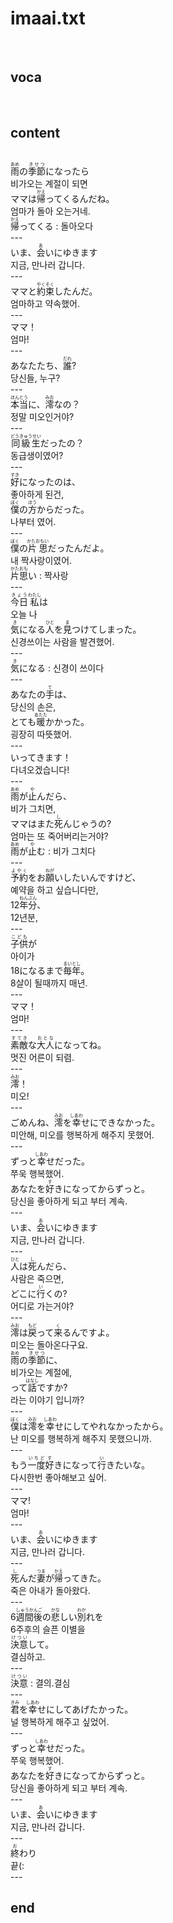 <h1>imaai.txt</h1><br>
<h2>voca</h2><br>
<h2>content</h2><br>
<ruby>雨<rt>あめ</rt></ruby>の<ruby><rb>季節</rb><rt>きせつ</rt></ruby>になったら<br>
비가오는 계절이 되면<br>
ママは<ruby>帰<rt>かえ</rt></ruby>ってくるんだね。<br>
엄마가 돌아 오는거네.<br>
<ruby>帰<rt>かえ</rt></ruby>ってくる : 돌아오다<br>
---<br>
いま、<ruby>会<rt>あ</rt></ruby>いにゆきます<br>
지금, 만나러 갑니다.<br>
---<br>
ママと<ruby>約束<rt>やくそく</rt></ruby>したんだ。<br>
엄마하고 약속했어.<br>
---<br>
ママ！<br>
엄마!<br>
---<br>
あなたたち、<ruby>誰<rt>だれ</rt></ruby>?<br>
당신들, 누구?<br>
---<br>
<ruby>本当<rt>ほんとう</rt></ruby>に、<ruby><rb>澪</rb><rt>みお</rt></ruby>なの？<br>
정말 미오인거야?<br>
---<br>
<ruby>同級生<rt>どうきゅうせい</rt></ruby>だったの？<br>
동급생이였어?<br>
---<br>
<ruby>好<rt>すき</rt></ruby>になったのは、<br>
좋아하게 된건,<br>
<ruby>僕<rt>ぼく</rt></ruby>の<ruby><rb>方</rb><rt>ほう</rt></ruby>からだった。<br>
나부터 였어.<br>
---<br>
<ruby>僕<rt>ぼく</rt></ruby>の<ruby><rb>片思</rb><rt>かたおもい</rt></ruby>だったんだよ。<br>
내 짝사랑이였어.<br>
<ruby>片思<rt>かたおも</rt></ruby>い : 짝사랑<br>
---<br>
<ruby>今日<rt>きょう</rt></ruby><ruby><rb>私</rb><rt>わたし</rt></ruby>は<br>
오늘 나<br>
<ruby>気<rt>き</rt></ruby>になる<ruby><rb>人</rb><rt>ひと</rt></ruby>を<ruby><rb>見</rb><rt>ま</rt></ruby>つけてしまった。<br>
신경쓰이는 사람을 발견했어.<br>
---<br>
<ruby>気<rt>き</rt></ruby>になる : 신경이 쓰이다<br>
---<br>
あなたの<ruby>手<rt>て</rt></ruby>は、<br>
당신의 손은,<br>
とても<ruby>暖<rt>あたた</rt></ruby>かかった。<br>
굉장히 따뜻했어.<br>
---<br>
いってきます！<br>
다녀오겠습니다!<br>
---<br>
<ruby>雨<rt>あめ</rt></ruby>が<ruby><rb>止</rb><rt>や</rt></ruby>んだら、<br>
비가 그치면,<br>
ママはまた<ruby>死<rt>し</rt></ruby>んじゃうの?<br>
엄마는 또 죽어버리는거야?<br>
<ruby>雨<rt>あめ</rt></ruby>が<ruby><rb>止</rb><rt>や</rt></ruby>む : 비가 그치다<br>
---<br>
<ruby>予約<rt>よやく</rt></ruby>をお<ruby><rb>願</rb><rt>ねが</rt></ruby>いしたいんですけど、<br>
예약을 하고 싶습니다만,<br>
12<ruby>年分<rt>ねんぶん</rt></ruby>、<br>
12년분,<br>
---<br>
<ruby>子供<rt>こども</rt></ruby>が<br>
아이가<br>
18になるまで<ruby>毎年<rt>まいとし</rt></ruby>。<br>
8살이 될때까지 매년.<br>
---<br>
ママ！<br>
엄마!<br>
---<br>
<ruby>素敵<rt>すてき</rt></ruby>な<ruby><rb>大人</rb><rt>おとな</rt></ruby>になってね。<br>
멋진 어른이 되렴.<br>
---<br>
<ruby>澪<rt>みお</rt></ruby>！<br>
미오!<br>
---<br>
ごめんね、<ruby>澪<rt>みお</rt></ruby>を<ruby><rb>幸</rb><rt>しあわ</rt></ruby>せにできなかった。<br>
미안해, 미오를 행복하게 해주지 못했어.<br>
---<br>
ずっと<ruby>幸<rt>しあわ</rt></ruby>せだった。<br>
쭈욱 행복했어.<br>
あなたを<ruby>好<rt>す</rt></ruby>きになってからずっと。<br>
당신을 좋아하게 되고 부터 계속.<br>
---<br>
いま、<ruby>会<rt>あ</rt></ruby>いにゆきます<br>
지금, 만나러 갑니다.<br>
---<br>
<ruby>人<rt>ひと</rt></ruby>は<ruby><rb>死</rb><rt>し</rt></ruby>んだら、<br>
사람은 죽으면,<br>
どこに<ruby>行<rt>い</rt></ruby>くの?<br>
어디로 가는거야?<br>
---<br>
<ruby>澪<rt>みお</rt></ruby>は<ruby><rb>戻</rb><rt>もど</rt></ruby>って<ruby><rb>来</rb><rt>く</rt></ruby>るんですよ。<br>
미오는 돌아온다구요.<br>
<ruby>雨<rt>あめ</rt></ruby>の<ruby><rb>季節</rb><rt>きせつ</rt></ruby>に、<br>
비가오는 계절에,<br>
って<ruby>話<rt>はなし</rt></ruby>ですか?<br>
라는 이야기 입니까?<br>
---<br>
<ruby>僕<rt>ぼく</rt></ruby>は<ruby><rb>澪</rb><rt>みお</rt></ruby>を<ruby><rb>幸</rb><rt>しあわ</rt></ruby>せにしてやれなかったから。<br>
난 미오를 행복하게 해주지 못했으니까.<br>
---<br>
もう<ruby>一度<rt>いちど</rt></ruby><ruby><rb>好</rb><rt>す</rt></ruby>きになって<ruby><rb>行</rb><rt>い</rt></ruby>きたいな。<br>
다시한번 좋아해보고 싶어.<br>
---<br>
ママ!<br>
엄마!<br>
---<br>
いま、<ruby>会<rt>あ</rt></ruby>いにゆきます<br>
지금, 만나러 갑니다.<br>
---<br>
<ruby>死<rt>し</rt></ruby>んだ<ruby><rb>妻</rb><rt>つま</rt></ruby>が<ruby><rb>帰</rb><rt>かえ</rt></ruby>ってきた。<br>
죽은 아내가 돌아왔다.<br>
---<br>
6<ruby>週間後<rt>しゅうかんご</rt></ruby>の<ruby><rb>悲</rb><rt>かな</rt></ruby>しい<ruby><rb>別</rb><rt>わか</rt></ruby>れを<br>
6주후의 슬픈 이별을<br>
<ruby>決意<rt>けつい</rt></ruby>して。<br>
결심하고.<br>
---<br>
<ruby>決意<rt>けつい</rt></ruby> : 결의.결심<br>
---<br>
<ruby>君<rt>きみ</rt></ruby>を<ruby><rb>幸</rb><rt>しあわ</rt></ruby>せにしてあげたかった。<br>
널 행복하게 해주고 싶었어.<br>
---<br>
ずっと<ruby>幸<rt>しあわ</rt></ruby>せだった。<br>
쭈욱 행복했어.<br>
あなたを<ruby>好<rt>す</rt></ruby>きになってからずっと。<br>
당신을 좋아하게 되고 부터 계속.<br>
---<br>
いま、<ruby>会<rt>あ</rt></ruby>いにゆきます<br>
지금, 만나러 갑니다.<br>
---<br>
<ruby>終<rt>お</rt></ruby>わり<br>
끝(:<br>
---<br>
<h2>end</h2><br>
